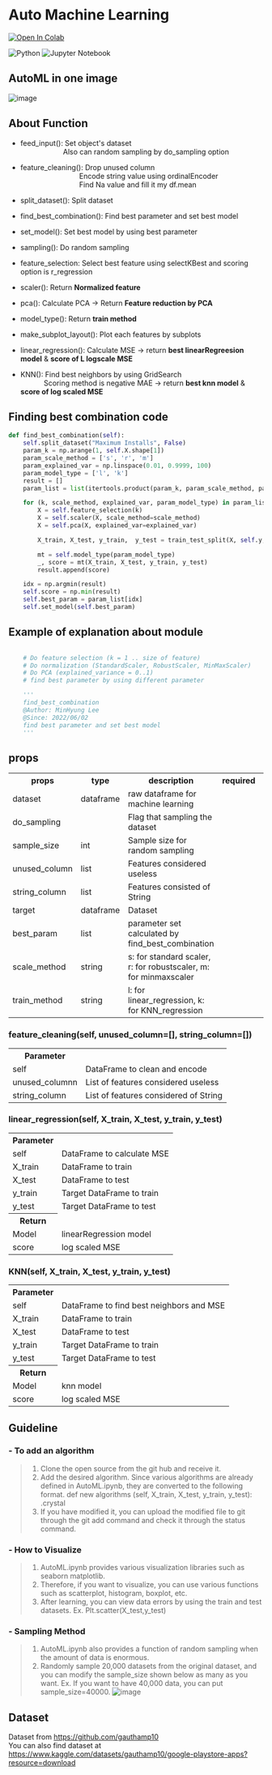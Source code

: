 # Auto Machine Learning

[![Open In Colab](https://colab.research.google.com/assets/colab-badge.svg)](https://colab.research.google.com/github/agtmwebtoon/automl-data-science/blob/main/AutoML.ipynb#scrollTo=gLIIoFZXEGrf)



![Python](https://img.shields.io/badge/python-3670A0?style=for-the-badge&logo=python&logoColor=ffdd54)
![Jupyter Notebook](https://img.shields.io/badge/jupyter-%23FA0F00.svg?style=for-the-badge&logo=jupyter&logoColor=white)

## AutoML in one image

![image](https://user-images.githubusercontent.com/71575861/174263501-a99f1445-e1a5-4704-a4b5-27f3bac7279a.png)

## About Function

- feed_input(): Set object's dataset  
      Also can random sampling by do_sampling option

- feature_cleaning(): Drop unused column  
        &nbsp;Encode string value using ordinalEncoder  
        &nbsp;Find Na value and fill it my df.mean

- split_dataset(): Split dataset

- find_best_combination(): Find best parameter and set best model

- set_model(): Set best model by using best parameter

- sampling(): Do random sampling

- feature_selection: Select best feature using selectKBest and scoring option is r_regression

- scaler(): Return **Normalized feature**

- pca(): Calculate PCA -> Return **Feature reduction by PCA**

- model_type(): Return **train method**

- make_subplot_layout(): Plot each features by subplots

- linear_regression(): Calculate MSE -> return **best linearRegreesion model** & **score of L logscale MSE**

- KNN(): Find best neighbors by using GridSearch  
   &nbsp;Scoring method is negative MAE -> return **best knn model** & **score of log scaled MSE**

## Finding best combination code

```python
def find_best_combination(self):
    self.split_dataset("Maximum Installs", False)
    param_k = np.arange(1, self.X.shape[1])
    param_scale_method = ['s', 'r', 'm']
    param_explained_var = np.linspace(0.01, 0.9999, 100)
    param_model_type = ['l', 'k']
    result = []
    param_list = list(itertools.product(param_k, param_scale_method, param_explained_var, param_model_type))

    for (k, scale_method, explained_var, param_model_type) in param_list:
        X = self.feature_selection(k)
        X = self.scaler(X, scale_method=scale_method)
        X = self.pca(X, explained_var=explained_var)

        X_train, X_test, y_train,  y_test = train_test_split(X, self.y, test_size = 0.2, random_state=7777)

        mt = self.model_type(param_model_type)
        _, score = mt(X_train, X_test, y_train, y_test)
        result.append(score)

    idx = np.argmin(result)
    self.score = np.min(result)
    self.best_param = param_list[idx]
    self.set_model(self.best_param)
```

## Example of explanation about module 

```python

    # Do feature selection (k = 1 .. size of feature)
    # Do normalization (StandardScaler, RobustScaler, MinMaxScaler)
    # Do PCA (explained_variance = 0..1)
    # find best parameter by using different parameter

    '''
    find_best_combination
    @Author: MinHyung Lee
    @Since: 2022/06/02
    find best parameter and set best model
    '''
```


## props

<table>
  <tr>
    <th>props</th>
    <th>type</th>
    <th>description</th>
    <th>required</th>
    <th>default</th>
  </tr>
  <tr>
    <td>dataset</td>
    <td>dataframe</td>
    <td>raw dataframe for machine learning</td>
    <td></td>
    <td>{}</td>
  </tr>
  <tr>
    <td>do_sampling</td>
    <td></td>
    <td>Flag that sampling the dataset</td>
    <td></td>
    <td>{}</td>
  </tr>
  <tr>
    <td>sample_size</td>
    <td>int</td>
    <td>Sample size for random sampling</td>
    <td></td>
    <td>{}</td>
  </tr>
  <tr>
    <td>unused_column</td>
    <td>list</td>
    <td>Features considered useless</td>
    <td></td>
    <td>[]</td>
  </tr>
  <tr>
    <td>string_column</td>
    <td>list</td>
    <td>Features consisted of String</td>
    <td></td>
    <td>[]</td>
  </tr>
  <tr>
    <td>target</td>
    <td>dataframe</td>
    <td>Dataset</td>
    <td></td>
    <td>{}</td>
  </tr>
  <tr>
    <td>best_param</td>
    <td>list</td>
    <td>parameter set calculated by find_best_combination</td>
    <td></td>
    <td>[]</td>
  </tr> 
  <tr>
    <td>scale_method</td>
    <td>string</td>
    <td>s: for standard scaler, r: for robustscaler, m: for minmaxscaler</td>
    <td></td>
    <td>"s"</td>
  </tr>
  <tr>
    <td>train_method</td>
    <td>string</td>
    <td>l: for linear_regression, k: for KNN_regression</td>
    <td></td>
    <td>""</td>
  </tr>
    
</table>

### feature_cleaning(self, unused_column=[], string_column=[])
<table>
    <tr>
        <th>Parameter</th>
    </tr>
    <tr>
        <td>self</td>
        <td>DataFrame to clean and encode</td>
    </tr>
    <tr>
        <td>unused_columnn</td>
        <td>List of features considered useless</td>
    </tr>
    <tr>
        <td>string_column</td>
        <td>List of features considered of String</td>
    </tr>
</table> 

### linear_regression(self, X_train, X_test, y_train, y_test)
<table>
    <tr>
        <th>Parameter</th>
    </tr>
     <tr>
        <td>self</td>
        <td>DataFrame to calculate MSE</td>
    </tr>
    <tr>
        <td>X_train</td>
        <td>DataFrame to train</td>
    </tr>
    <tr>
        <td>X_test</td>
        <td>DataFrame to test</td>
    </tr>
    <tr>
        <td>y_train</td>
        <td>Target DataFrame to train</td>
    </tr>
    <tr>
        <td>y_test</td>
        <td>Target DataFrame to test</td>
    </tr>
    <tr>
        <th>Return</th>
    </tr>
    <tr>
        <td>Model</td>
        <td>linearRegression model</td>
    </tr> 
    <tr>
        <td>score</td>
        <td>log scaled MSE</td>
    </tr>
</table>
    
    
### KNN(self, X_train, X_test, y_train, y_test)
<table>
    <tr>
        <th>Parameter</th>
    </tr>
     <tr>
        <td>self</td>
        <td>DataFrame to find best neighbors and MSE</td>
    </tr>
    <tr>
        <td>X_train</td>
        <td>DataFrame to train</td>
    </tr>
    <tr>
        <td>X_test</td>
        <td>DataFrame to test</td>
    </tr>
    <tr>
        <td>y_train</td>
        <td>Target DataFrame to train</td>
    </tr>
    <tr>
        <td>y_test</td>
        <td>Target DataFrame to test</td>
    </tr>
    <tr>
        <th>Return</th>
    </tr>
        <tr>
        <td>Model</td>
        <td>knn model</td>
    </tr> 
    <tr>
        <td>score</td>
        <td>log scaled MSE</td>
    </tr>
</table>

## Guideline
### - To add an algorithm
> 1. Clone the open source from the git hub and receive it.
> 2. Add the desired algorithm. Since various algorithms are already defined in AutoML.ipynb, they are converted to the following format.
> def new algorithms (self, X_train, X_test, y_train, y_test):
> .crystal
> 3. If you have modified it, you can upload the modified file to git through the git add command and check it through the status command.

### - How to Visualize
> 1. AutoML.ipynb provides various visualization libraries such as seaborn matplotlib.
> 2. Therefore, if you want to visualize, you can use various functions such as scatterplot, histogram, boxplot, etc.
> 3. After learning, you can view data errors by using the train and test datasets.
> Ex. Plt.scatter(X_test,y_test)

### - Sampling Method
> 1. AutoML.ipynb also provides a function of random sampling when the amount of data is enormous.
> 2. Randomly sample 20,000 datasets from the original dataset, and you can modify the sample_size shown below as many as you want.
> Ex. If you want to have 40,000 data, you can put sample_size=40000.
> ![image](https://user-images.githubusercontent.com/71575861/174481154-303ff996-c95c-4c58-91fe-0e1f5211042f.png)


## Dataset
Dataset from https://github.com/gauthamp10  
You can also find dataset at https://www.kaggle.com/datasets/gauthamp10/google-playstore-apps?resource=download
